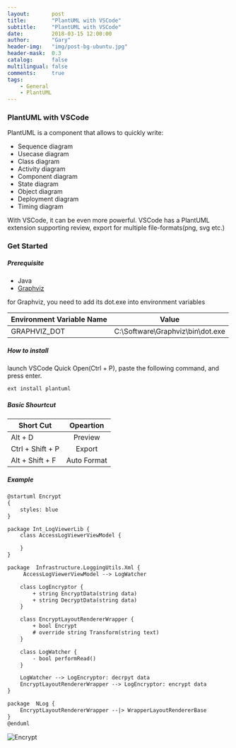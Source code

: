 ```yaml
---
layout:       post
title:        "PlantUML with VSCode"
subtitle:     "PlantUML with VSCode"
date:         2018-03-15 12:00:00
author:       "Gary"
header-img:   "img/post-bg-ubuntu.jpg"
header-mask:  0.3
catalog:      false
multilingual: false
comments:     true
tags:
    - General
    - PlantUML
---
```


### PlantUML with VSCode
PlantUML is a component that allows to quickly write:
- Sequence diagram
- Usecase diagram
- Class diagram
- Activity diagram
- Component diagram
- State diagram
- Object diagram
- Deployment diagram 
- Timing diagram 

With VSCode, it can be even more powerful. VSCode has a PlantUML extension supporting review, export for multiple file-formats(png, svg etc.) 
### Get Started
##### Prerequisite
- Java
- [Graphviz](http://www.graphviz.org/download/)

for Graphviz, you need to add its dot.exe into environment variables

| Environment Variable Name        | Value                            |  
| ----------------------------     |:--------------------:            |  
| GRAPHVIZ_DOT                     | C:\Software\Graphviz\bin\dot.exe |


##### How to install
launch VSCode Quick Open(Ctrl + P), paste the following command, and press enter.
```bash
ext install plantuml
```

##### Basic Shourtcut

| Short Cut        | Opeartion   |  
| -------------    |:-----------:|  
| Alt + D          | Preview     |  
| Ctrl + Shift + P | Export      |
| Alt  + Shift + F | Auto Format |


##### Example
```xml
@startuml Encrypt
{
    styles: blue
}

package Int_LogViewerLib {
    class AccessLogViewerViewModel {

    }
}

package  Infrastructure.LoggingUtils.Xml {
     AccessLogViewerViewModel --> LogWatcher

    class LogEncryptor {
        + string EncryptData(string data)
        + string DecryptData(string data)
    }

    class EncryptLayoutRendererWrapper {
        + bool Encrypt
        # override string Transform(string text)
    }

    class LogWatcher {
        - bool performRead()
    }

    LogWatcher --> LogEncryptor: decrpyt data
    EncryptLayoutRendererWrapper --> LogEncryptor: encrypt data
}

package  NLog {
    EncryptLayoutRendererWrapper --|> WrapperLayoutRendererBase
}
@enduml
```

![Encrypt](http://www.plantuml.com/plantuml/png/XPB1JiCm38RlbVeEaRWCeUq1E4m3ZGDIuJ01uuQyr2iLRLCvBb11tnrtJKgxZP53b3Y_lz-sih0Cn5MUgPj2Krro68H12VeD4bIt1Rz49dbAyGCfIZVgAmoKB9s1jUfAQxIsVs_tEnDZrgewNHC6pP0dm2s1PQeqLuGpoKtI8ddaDBEpvppp_B_Hq-bSINWDh5-Hl4zNZyHT3uPwagmB9OvYupjS0iF4XM8vdn-HBl6Kj1aREsu4jQbuXKMCXBGcA4lSAsHZp63GFdwcp3iIfJ5w-mU2mcuDvTwSyPEFc_zEOsWrxQoaW9QoGeWd--c3H3VLVdgNAfR-ovftJNVoaqqU0h0xEi3u5zoBr1Vx3_PxhjnbhBW6YpliGWBoUty0 "Encrypt")